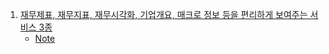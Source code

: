 1. [재무제표, 재무지표, 재무시각화, 기업개요, 매크로 정보 등을 편리하게 보여주는 서비스 3종](https://youtu.be/dys89j_kdjc)
    - [Note](./Note/재무제표_지표_시각화_개요_매크로_서비스3종.md)

